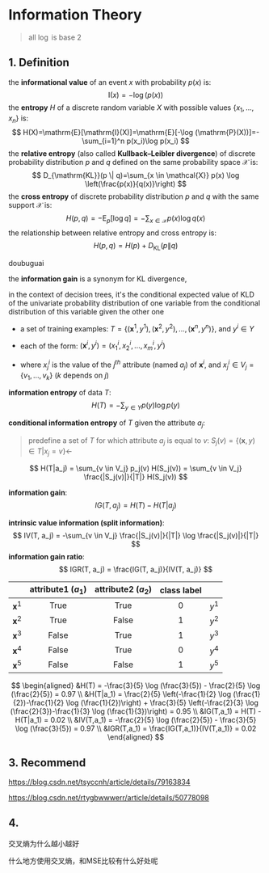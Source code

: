 # Information Theory

> all $\log$ is base 2

## 1. Definition

the **informational value** of an event $x$ with probability $p(x)$ is:
$$
\mathrm{I}(x) = -\log(p(x))
$$
the **entropy** $Η$ of a discrete random variable $X$ with possible values $\left\{x_{1}, \ldots, x_{n}\right\}$ is:
$$
H(X)=\mathrm{E}[\mathrm{I}(X)]=\mathrm{E}[-\log (\mathrm{P}(X))]=-\sum_{i=1}^n p(x_i)\log p(x_i)
$$
the **relative entropy** (also called **Kullback–Leibler divergence**) of discrete probability distribution $p$ and $q$ defined on the same probability space $\mathcal{X}$ is:
$$
D_{\mathrm{KL}}(p \| q)=\sum_{x \in \mathcal{X}} p(x) \log \left(\frac{p(x)}{q(x)}\right)
$$
the **cross entropy** of discrete probability distribution $p$ and $q$ with the same support $\mathcal{X}$ is:
$$
H(p, q) = -\mathrm{E}_{p}[\log q] = -\sum_{x \in \mathcal{X}} p(x) \log q(x)
$$
the relationship between relative entropy and cross entropy is:
$$
H(p, q)=H(p)+D_{\mathrm{KL}}(p \| q)
$$

doubuguai

the **information gain** is a synonym for KL divergence,

in the context of decision trees, it's the conditional expected value of KLD of the univariate probability distribution of one variable from the conditional distribution of this variable given the other one 























- a set of training examples: $T = \{(\mathbf{x}^1, y^1), (\mathbf{x}^2, y^2), \dots, (\mathbf{x}^n, y^n)\}$, and $y^i \in Y$

- each of the form: $(\mathbf{x}^i, y^i) = (x^i_1, x^i_2, \dots, x^i_m, y^i)$

- where $x^i_j$ is the value of the $j^{th}$ attribute (named $a_j$) of $\mathbf{x}^i$, and $x_j^i \in {V_j} = \{v_1, \dots, v_k\}$ ($k$ depends on $j$)

**information entropy** of data $T$: 
$$
H(T) = -\sum_{y \in Y} p(y) \log p(y)
$$

**conditional information entropy** of $T$ given the attribute $a_j$: 

> predefine a set of $T$ for which attribute $a_j$ is equal to $v$: $S_j(v) = \{(\mathbf{x},y) \in T | x_j = v\} \leftarrow$

$$
H(T|a_j) = \sum_{v \in V_j} p_j(v) H(S_j(v)) = \sum_{v \in V_j} \frac{|S_j(v)|}{|T|} H(S_j(v))
$$

**information gain**: 
$$
IG(T, a_j) = H(T) - H(T|a_j)
$$

**intrinsic value information (split information)**:
$$
IV(T, a_j) = -\sum_{v \in V_j} \frac{|S_j(v)|}{|T|} \log \frac{|S_j(v)|}{|T|}
$$
**information gain ratio**: 
$$
IGR(T, a_j) = \frac{IG(T, a_j)}{IV(T, a_j)}
$$

|                | attribute1 ($a_1$) | attribute2 ($a_2$) | class label |       |
| :------------: | :----------------: | :----------------: | :---------: | :---: |
| $\mathbf{x}^1$ |        True        |        True        |      0      | $y^1$ |
| $\mathbf{x}^2$ |        True        |       False        |      1      | $y^2$ |
| $\mathbf{x}^3$ |       False        |        True        |      1      | $y^3$ |
| $\mathbf{x}^4$ |       False        |        True        |      0      | $y^4$ |
| $\mathbf{x}^5$ |       False        |       False        |      1      | $y^5$ |

$$
\begin{aligned}
&H(T) = -\frac{3}{5} \log (\frac{3}{5}) - \frac{2}{5} \log (\frac{2}{5}) = 0.97 \\
&H(T|a_1) = \frac{2}{5} \left(-\frac{1}{2} \log (\frac{1}{2})-\frac{1}{2} \log (\frac{1}{2})\right) + \frac{3}{5} \left(-\frac{2}{3} \log (\frac{2}{3})-\frac{1}{3} \log (\frac{1}{3})\right) = 0.95 \\
&IG(T,a_1) = H(T) - H(T|a_1) = 0.02 \\
&IV(T,a_1) = -\frac{2}{5} \log (\frac{2}{5}) - \frac{3}{5} \log (\frac{3}{5}) = 0.97 \\
&IGR(T,a_1) = \frac{IG(T,a_1)}{IV(T,a_1)} = 0.02
\end{aligned}
$$









## 3. Recommend

https://blog.csdn.net/tsyccnh/article/details/79163834

https://blog.csdn.net/rtygbwwwerr/article/details/50778098



## 4. 

交叉熵为什么越小越好

什么地方使用交叉熵，和MSE比较有什么好处呢

